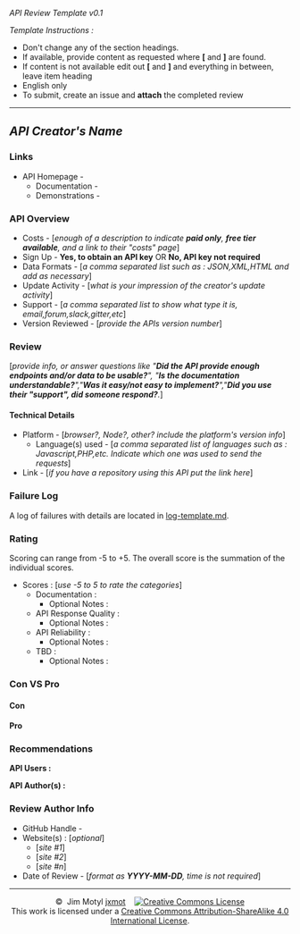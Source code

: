 *API Review Template v0.1*

*Template Instructions :*

* Don't change any of the section headings.
* If available, provide content as requested where **[** and **]** are found.
* If content is not available edit out **[** and **]** and everything in between, leave item heading
* English only
* To submit, create an issue and **attach** the completed review

<hr>

## *API Creator's Name*

### Links

* API Homepage - 
    * Documentation - 
    * Demonstrations - 

### API Overview

* Costs - [*enough of a description to indicate **paid only**, **free tier available**, and a link to their "costs" page*]
* Sign Up - **Yes, to obtain an API key** OR **No, API key not required**
* Data Formats - [*a comma separated list such as : JSON,XML,HTML and add as necessary*]
* Update Activity - [*what is your impression of the creator's update activity*]
* Support - [*a comma separated list to show what type it is, email,forum,slack,gitter,etc*]
* Version Reviewed - [*provide the APIs version number*]

### Review
[*provide info, or answer questions like "**Did the API provide enough endpoints and/or data to be usable?**", "**Is the documentation understandable?**","**Was it easy/not easy to implement?**","**Did you use their "support", did someone respond?**.*]

#### Technical Details

* Platform - [*browser?, Node?, other? include the platform's version info*]
    * Language(s) used - [*a comma separated list of languages such as : Javascript,PHP,etc. Indicate which one was used to send the requests*]
* Link - [*if you have a repository using this API put the link here*]

### Failure Log

A log of failures with details are located in [log-template.md](log-template.md).

### Rating

Scoring can range from -5 to +5. The overall score is the summation of the individual scores.

* Scores : [*use -5 to 5 to rate the categories*]
    * Documentation : 
        * Optional Notes :  
    * API Response Quality : 
        * Optional Notes :  
    * API Reliability : 
        * Optional Notes :  
    * TBD : 
        * Optional Notes :  

### Con VS Pro

#### Con

#### Pro

### Recommendations

**API Users :** 

**API Author(s) :**

### Review Author Info

* GitHub Handle - 
* Website(s) : [*optional*]
    * [*site #1*]
    * [*site #2*]
    * [*site #n*]
* Date of Review - [*format as **YYYY-MM-DD**, time is not required*]

<hr>
<p align="center">
©&nbsp;&nbsp;Jim&nbsp;Motyl&nbsp;<a href="https://github.com/jxmot" target="_blank">jxmot</a>
&nbsp;&nbsp;
<a rel="license" href="http://creativecommons.org/licenses/by-sa/4.0/"><img alt="Creative Commons License" style="border-width:0" src="https://i.creativecommons.org/l/by-sa/4.0/88x31.png" /></a><br />This work is licensed under a <a rel="license" href="http://creativecommons.org/licenses/by-sa/4.0/">Creative Commons Attribution-ShareAlike 4.0 International License</a>.
</p>

